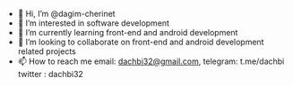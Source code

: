 - 👋 Hi, I’m @dagim-cherinet
- 👀 I’m interested in software development
- 🌱 I’m currently learning front-end and android development
- 💞️ I’m looking to collaborate on front-end and android development related projects
- 📫 How to reach me email: dachbi32@gmail.com, telegram: t.me/dachbi twitter : dachbi32

<!---
dagim-cherinet/dagim-cherinet is a ✨ special ✨ repository because its `README.md` (this file) appears on your GitHub profile.
You can click the Preview link to take a look at your changes.
--->

